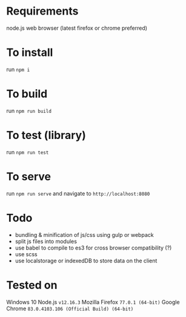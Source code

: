 # Requirements
node.js
web browser (latest firefox or chrome preferred)
# To install
run `npm i`
# To build
run `npm run build`
# To test (library)
run `npm run test`
# To serve
run `npm run serve` and navigate to `http://localhost:8080`
# Todo
- bundling & minification of js/css using gulp or webpack
- split js files into modules
- use babel to compile to es3 for cross browser compatibility (?)
- use scss
- use localstorage or indexedDB to store data on the client
# Tested on
Windows 10
Node.js `v12.16.3`
Mozilla Firefox `77.0.1 (64-bit)`
Google Chrome `83.0.4103.106 (Official Build) (64-bit)`